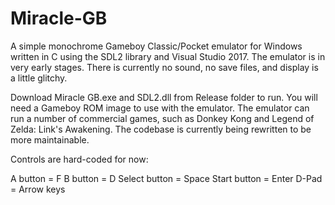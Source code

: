 # Miracle-GB
A simple monochrome Gameboy Classic/Pocket emulator for Windows written in C using the SDL2 library and Visual Studio 2017.  The emulator is in very early stages.  There is currently no sound, no save files, and display is a little glitchy.

Download Miracle GB.exe and SDL2.dll from Release folder to run.  You will need a Gameboy ROM image to use with the emulator.  The emulator can run a number of commercial games,
such as Donkey Kong and Legend of Zelda: Link's Awakening.  The codebase is currently being rewritten to be more maintainable.

Controls are hard-coded for now:

A button = F
B button = D
Select button = Space
Start button = Enter
D-Pad = Arrow keys
